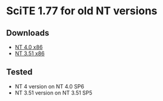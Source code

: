 # SciTE 1.77 for old NT versions

## Downloads
- [NT 4.0 x86](https://github.com/phdiethelm/scite177-nt351/releases/download/v1.77-nt4/wscite177nt4.zip)
- [NT 3.51 x86](https://github.com/phdiethelm/scite177-nt351/releases/download/v1.77-nt351-fix2/wscite177nt351.zip)

## Tested
- NT 4 version on NT 4.0 SP6
- NT 3.51 version on NT 3.51 SP5
